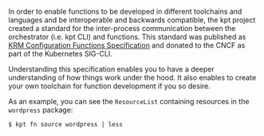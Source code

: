 In order to enable functions to be developed in different toolchains and
languages and be interoperable and backwards compatible, the kpt project created
a standard for the inter-process communication between the orchestrator (i.e.
kpt CLI) and functions. This standard was published as [KRM Configuration
Functions Specification][spec] and donated to the CNCF as part of the Kubernetes
SIG-CLI.

Understanding this specification enables you to have a deeper understanding of
how things work under the hood. It also enables to create your own toolchain for
function development if you so desire.

As an example, you can see the `ResourceList` containing resources in the
`wordpress` package:

```shell
$ kpt fn source wordpress | less
```

[spec]:
  https://github.com/kubernetes-sigs/kustomize/blob/master/cmd/config/docs/api-conventions/functions-spec.md
